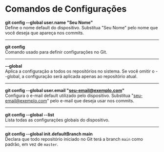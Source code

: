 # Comandos de Configurações

**git config --global user.name "Seu Nome"**  
Define o nome default do dispositivo. Substitua "Seu Nome" pelo nome que você deseja que apareça nos commits.

---

**git config**  
Comando usado para definir configurações no Git.

---

**--global**  
Aplica a configuração a todos os repositórios no sistema. Se você omitir o --global, a configuração será aplicada apenas ao repositório atual.

---

**git config --global user.email "seu-email@exemplo.com"**  
Configura o e-mail default utilizado pelo dispositivo. Substitua "seu-email@exemplo.com" pelo e-mail que deseja usar nos commits.

---

**git config --global --list**  
Lista todas as configurações globais do dispositivo.

---

**git config --global init.defaultBranch main**  
Declara que todo repositório iniciado no Git terá a branch `main` como padrão, em vez de `master`.
